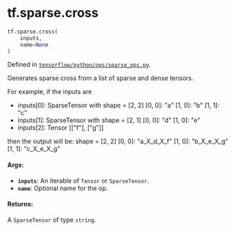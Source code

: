 <div itemscope itemtype="http://developers.google.com/ReferenceObject">
<meta itemprop="name" content="tf.sparse.cross" />
<meta itemprop="path" content="Stable" />
</div>

# tf.sparse.cross

``` python
tf.sparse.cross(
    inputs,
    name=None
)
```



Defined in [`tensorflow/python/ops/sparse_ops.py`](https://www.tensorflow.org/code/tensorflow/python/ops/sparse_ops.py).

Generates sparse cross from a list of sparse and dense tensors.

For example, if the inputs are
* inputs[0]: SparseTensor with shape = [2, 2]
  [0, 0]: "a"
  [1, 0]: "b"
  [1, 1]: "c"
* inputs[1]: SparseTensor with shape = [2, 1]
  [0, 0]: "d"
  [1, 0]: "e"
* inputs[2]: Tensor [["f"], ["g"]]

then the output will be:
  shape = [2, 2]
  [0, 0]: "a_X_d_X_f"
  [1, 0]: "b_X_e_X_g"
  [1, 1]: "c_X_e_X_g"

#### Args:

* <b>`inputs`</b>: An iterable of `Tensor` or `SparseTensor`.
* <b>`name`</b>: Optional name for the op.


#### Returns:

A `SparseTensor` of type `string`.
